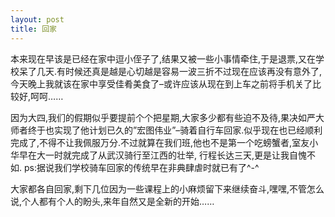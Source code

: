 ```yaml
---
layout: post 
title: 回家
---
```


本来现在早该是已经在家中逗小侄子了,结果又被一些小事情牵住,于是退票,又在学校呆了几天.有时候还真是越是心切越是容易一波三折不过现在应该再没有意外了,今天晚上我就该在家中享受佳肴美食了–或许应该从现在到上车之前将手机关了比较好,呵呵……

因为大四,我们的假期似乎要提前个个把星期,大家多少都有些迫不及待,果决如严大师者终于也实现了他计划已久的”宏图伟业”–骑着自行车回家.似乎现在也已经顺利完成了,不得不让我佩服万分.不过就算在我们班,他也不是第一个吃螃蟹者,室友小华早在大一时就完成了从武汉骑行至江西的壮举, 行程长达三天,更是让我自愧不如.
ps:据说我们学校骑车回家的传统早在非典肆虐时就已有了^-^

大家都各自回家,剩下几位因为一些课程上的小麻烦留下来继续奋斗,嘿嘿,不管怎么说,个人都有个人的盼头,来年自然又是全新的开始……